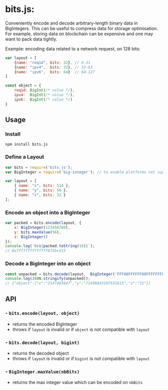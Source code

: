 # bits.js:

Conveniently encode and decode arbitrary-length binary data in BigIntegers.
This can be useful to compress data for storage optimisation. For example, storing data on blockchain can be expensive and one may want to pack data tightly.

Example: encoding data related to a network request, on 128 bits:
```js
var layout = [
    {name: "reqid", bits: 32}, // 0-31
    {name: "ipv4",  bits: 32}, // 32-63
    {name: "ipv6",  bits: 64}  // 64-127
]

const object = {
    reqid: BigInt(/* value */),
    ipv4:  BigInt(/* value */),
    ipv6:  BigInt(/* value */)
}
```


## Usage

### Install
```
npm install bits.js
```

### Define a Layout
```js
var bits = require('bits.js');
var BigInteger = require('big-integer'); // to enable platforms not supporting native BigInt

var layout = [
    { name: "x", bits: 514 },
    { name: "y", bits: 56 },
    { name: "z", bits: 32 }
];
```

### Encode an object into a BigInteger
```js
var packed = bits.encode(layout, {
    x: BigInteger(123456789),
    y: bits.maxValue(56),
    z: BigInteger()
});
console.log(`0x${packed.toString(16)}`);
// 0x7fffffffffffff875bcd15
```

### Decode a BigInteger into an object
```js
const unpacked = bits.decode(layout,  BigInteger('FFF00FFFFFF00FFFFFFFFFF', 16));
console.log(JSON.stringify(unpacked));
// {"object":{"x":"2147483647","y":"71496843107631615","z":"31"}}
```


## API

### - ```bits.encode(layout, object)```
  - returns the encoded BigInteger
  - throws if `layout` is invalid or if `object` is not compatible with `layout`

### - ```bits.decode(layout, bigint)```
  - returns the decoded object
  - throws if `layout` is invalid or if `bigint` is not compatible with `layout`

### - ```BigInteger.maxValue(nbBits)```
  - returns the max integer value which can be encoded on `nbBits`
